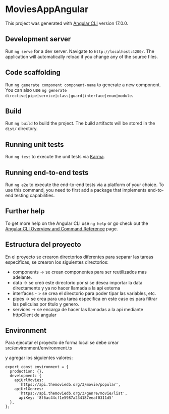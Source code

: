 # MoviesAppAngular

This project was generated with [Angular CLI](https://github.com/angular/angular-cli) version 17.0.0.

## Development server

Run `ng serve` for a dev server. Navigate to `http://localhost:4200/`. The application will automatically reload if you change any of the source files.

## Code scaffolding

Run `ng generate component component-name` to generate a new component. You can also use `ng generate directive|pipe|service|class|guard|interface|enum|module`.

## Build

Run `ng build` to build the project. The build artifacts will be stored in the `dist/` directory.

## Running unit tests

Run `ng test` to execute the unit tests via [Karma](https://karma-runner.github.io).

## Running end-to-end tests

Run `ng e2e` to execute the end-to-end tests via a platform of your choice. To use this command, you need to first add a package that implements end-to-end testing capabilities.

## Further help

To get more help on the Angular CLI use `ng help` or go check out the [Angular CLI Overview and Command Reference](https://angular.io/cli) page.

## Estructura del proyecto

En el proyecto se crearon directorios diferentes para separar las tareas especificas, se crearon los siguientes directorios: 

- components -> se crean componentes para ser reutilizados mas adelante.
- data -> se creó este directorio por si se desea importar la data directamente y ya no hacer llamada a la api externa
- interfaces - > se crea el directorio para poder tipar las variables, etc.
- pipes -> se crea para una tarea especifica en este caso es para filtrar las peliculas por titulo y genero.
- services -> se encarga de hacer las llamadas a la api mediante httpClient de angular

## Environment

Para ejecutar el proyecto de forma local se debe crear src/environment/environment.ts

y agregar los siguientes valores: 

```
export const environment = {
  production: {},
  development: {
    apiUrlMovies:
      'https://api.themoviedb.org/3/movie/popular',
    apiUrlGenres:
      'https://api.themoviedb.org/3/genre/movie/list',
      apiKey: '8f6ac44cf1e5987a234187eeaf0311d5'
  },
};
```

